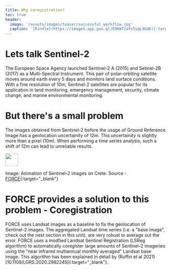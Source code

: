 ```yaml
---
title: Why coregistration?
toc: true
header:
  image: '/assets/images/teaser/successful_workflow.jpg'
  caption: '[Rindle](https://images.app.goo.gl/E98WTzaYs5ygL9Gd6){:target="_blank"}'
---
```



# Lets talk Sentinel-2 

The European Space Agency launched Sentinel-2 A (2015) and Setinel-2B (2017) as a Multi-Spectral Instrument. This pair of polar-orbiting satellite moves around earth every 5 days and monitors land surface conditions.
With a fine resolution of 10m, Sentinel-2 satellites are popular for its application in land monitoring, emergency management, security, climate change, and marine environmental monitoring.     

# But there's a small problem

The images obtained from Sentinel-2 before the usage of Ground Reference Image has a geolocation uncertainity of 12m. 
This uncertainity is slightly more than a pixel (10m). When performing a time series analysis, such a shift of 12m can lead to unreliable results.

<img src="https://force-eo.readthedocs.io/en/latest/_images/tutorial-coreg-animation.gif" width="40" height="40" />

Image: Animation of Sentinel-2 images on Crete. Source - [FORCE](https://force-eo.readthedocs.io/en/latest/howto/coreg.html?highlight=coregistration#coregistration){:target="_blank"}

# FORCE provides a solution to this problem - Coregistration

FORCE uses Landsat images as a baseline to fix the geolocation of Sentinel-2 images. The aggregated Landsat time series (i.e. a "base image", check out the next section in this unit), are very robust to average out the error.
FORCE uses a modfied Landsat Sentinel Registration (LSReg algorithm) to automatically coregister large amounts of Sentinel-2 imageries using the "near infrared multiannual monthly averaged" Landsat base image. 
This algorithm has been explained in detail by (Ruffin et al 2021)[10.1109/LGRS.2020.2982245]{:target="_blank"}.


 